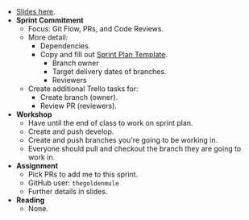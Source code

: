 - [Slides here](https://docs.google.com/presentation/d/1Kp4-ugfBYTRJ_eRMpIA6x6hSAXgOxHLOhiPb6DXxvOs/edit?usp=sharing).
- **Sprint Commitment**
    - Focus: Git Flow, PRs, and Code Reviews.
    - More detail:
        - Dependencies.
        - Copy and fill out [Sprint Plan Template](https://docs.google.com/spreadsheets/d/1lBsczXANrm6emT79Uqmc3mABm71yNlrN2ZM2MqqBb6Y/edit?usp=sharing).
            - Branch owner
            - Target delivery dates of branches.
            - Reviewers
    - Create additional Trello tasks for:
        - Create branch (owner).
        - Review PR (reviewers).
- **Workshop**
    - Have until the end of class to work on sprint plan.
    - Create and push develop.
    - Create and push branches you're going to be working in.
    - Everyone should pull and checkout the branch they are going to work in.
- **Assignment**
    - Pick PRs to add me to this sprint.
    - GitHub user: `thegoldenmule`
    - Further details in slides.
- **Reading**
    - None.
